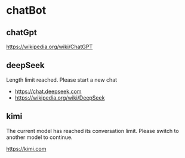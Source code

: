 # chatBot

## chatGpt

https://wikipedia.org/wiki/ChatGPT

## deepSeek

Length limit reached. Please start a new chat

- https://chat.deepseek.com
- https://wikipedia.org/wiki/DeepSeek

## kimi

The current model has reached its conversation limit. Please switch to another
model to continue.

https://kimi.com
